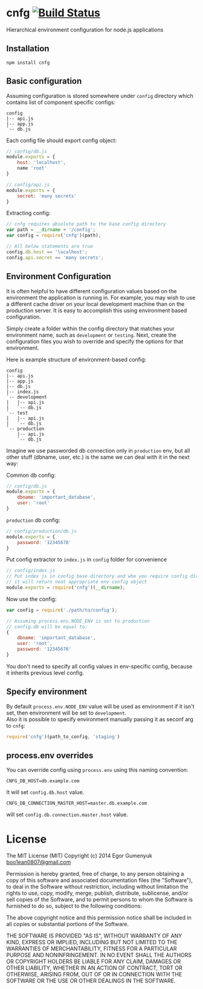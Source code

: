 cnfg [![Build Status](https://travis-ci.org/boo1ean/cnfg.png?branch=master)](https://travis-ci.org/boo1ean/cnfg)
====

Hierarchical environment configuration for node.js applications

## Installation

	npm install cnfg

## Basic configuration

Assuming configuration is stored somewhere under `config` directory which contains list of component specific configs:

```
config
|-- api.js
|-- app.js
`-- db.js
```

Each config file should export config object:

```javascript
// config/db.js
module.exports = {
	host: 'localhost',
	name 'root'
}
```

```javascript
// config/api.js
module.exports = {
	secret: 'many secrets'
}
```

Extracting config:

```javascript
// cnfg requires absolute path to the base config directory
var path = __dirname + '/config';
var config = require('cnfg')(path);

// All below statements are true
config.db.host == 'localhost';
config.api.secret == 'many secrets';
```

## Environment Configuration

It is often helpful to have different configuration values based on the environment the application is running in. For example, you may wish to use a different cache driver on your local development machine than on the production server. It is easy to accomplish this using environment based configuration.

Simply create a folder within the config directory that matches your environment name, such as `development` or `testing`. Next, create the configuration files you wish to override and specify the options for that environment.    

Here is example structure of environment-based config:

```
config
|-- api.js
|-- app.js
|-- db.js
|-- index.js
`-- development
|   |-- api.js
|   `-- db.js
`-- test
|   |-- api.js
|   `-- db.js
`-- production
    |-- api.js
    `-- db.js
```

Imagine we use passworded db connection only in `production` env, but all other stuff (dbname, user, etc.) is the same we can deal with it in the next way:

Common db config:
```javascript
// config/db.js
module.exports = {
	dbname: 'important_database',
	user: 'root'
}
```

`production` db config:
```javascript
// config/production/db.js
module.exports = {
	password: '12345678'
}
```

Put config extractor to `index.js` in `config` folder for convenience
```javascript
// config/index.js
// Put index js in config base directory and whe you require config dir
// it will return neat appropriate env config object
module.exports = require('cnfg')(__dirname);
```

Now use the config:
```javascript
var config = require('./path/to/config');

// Assuming process.env.NODE_ENV is set to production
// config.db will be equal to:
{
	dbname: 'important_database',
	user: 'root',
	password: '12345678'
}
```

You don't need to specify all config values in env-specific config, because it inherits previous level config.

## Specify environment

By default `process.env.NODE_ENV` value will be used as environment if it isn't set, then environment will be set to `development`.   
Also it is possible to specify environment manually passing it as seconf arg to `cnfg`:

```javascript
require('cnfg')(path_to_config, 'staging')
```

## process.env overrides

You can override config using `process.env` using this naming convention:

```
CNFG_DB_HOST=db.example.com
```

It will set `config.db.host` value.

```
CNFG_DB_CONNECTION_MASTER_HOST=master.db.example.com
```

will set `config.db.connection.master.host` value.

# License

The MIT License (MIT)
Copyright (c) 2014 Egor Gumenyuk <boo1ean0807@gmail.com>

Permission is hereby granted, free of charge, to any person obtaining a copy
of this software and associated documentation files (the "Software"), to deal
in the Software without restriction, including without limitation the rights
to use, copy, modify, merge, publish, distribute, sublicense, and/or sell
copies of the Software, and to permit persons to whom the Software is
furnished to do so, subject to the following conditions:

The above copyright notice and this permission notice shall be included in all
copies or substantial portions of the Software.

THE SOFTWARE IS PROVIDED "AS IS", WITHOUT WARRANTY OF ANY KIND,
EXPRESS OR IMPLIED, INCLUDING BUT NOT LIMITED TO THE WARRANTIES OF
MERCHANTABILITY, FITNESS FOR A PARTICULAR PURPOSE AND NONINFRINGEMENT.
IN NO EVENT SHALL THE AUTHORS OR COPYRIGHT HOLDERS BE LIABLE FOR ANY CLAIM,
DAMAGES OR OTHER LIABILITY, WHETHER IN AN ACTION OF CONTRACT, TORT OR
OTHERWISE, ARISING FROM, OUT OF OR IN CONNECTION WITH THE SOFTWARE OR THE USE
OR OTHER DEALINGS IN THE SOFTWARE.
